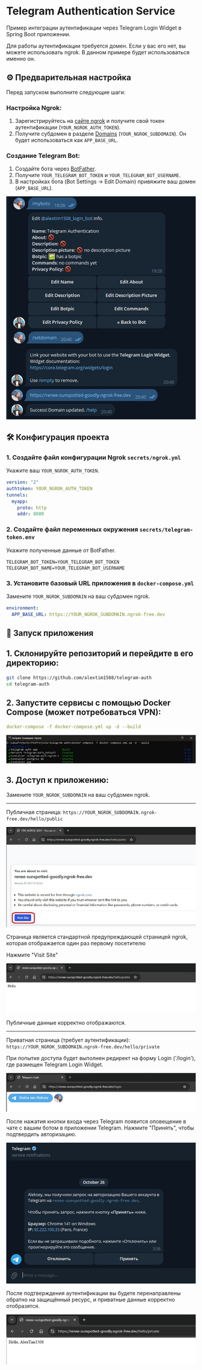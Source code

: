 # Telegram Authentication Service

Пример интеграции аутентификации через Telegram Login Widget в Spring Boot приложении.

Для работы аутентификации требуется домен. Если у вас его нет, вы можете использовать ngrok. В данном примере будет использоваться именно он.

## ⚙️ Предварительная настройка

Перед запуском выполните следующие шаги:

### Настройка Ngrok:

1. Зарегистрируйтесь на [сайте ngrok](https://dashboard.ngrok.com/get-started/your-authtoken) и получите свой токен аутентификации (`YOUR_NGROK_AUTH_TOKEN`).
2. Получите субдомен в разделе [Domains](https://dashboard.ngrok.com/domains) (`YOUR_NGROK_SUBDOMAIN`). Он будет использоваться как `APP_BASE_URL`.

### Создание Telegram Bot:

1. Создайте бота через [BotFather](https://t.me/BotFather).
2. Получите `YOUR_TELEGRAM_BOT_TOKEN` и `YOUR_TELEGRAM_BOT_USERNAME`.
3. В настройках бота (Bot Settings -> Edit Domain) привяжите ваш домен (`APP_BASE_URL`).

![Инструкция по привязке домена](screenshots/1.jpg)

## 🛠 Конфигурация проекта

### 1. Создайте файл конфигурации Ngrok `secrets/ngrok.yml`

Укажите ваш `YOUR_NGROK_AUTH_TOKEN`.

```yaml
version: "2"
authtoken: YOUR_NGROK_AUTH_TOKEN
tunnels:
  myapp:
    proto: http
    addr: 8080
```
### 2. Создайте файл переменных окружения `secrets/telegram-token.env`

Укажите полученные данные от BotFather.

```env
TELEGRAM_BOT_TOKEN=YOUR_TELEGRAM_BOT_TOKEN
TELEGRAM_BOT_NAME=YOUR_TELEGRAM_BOT_USERNAME
```

### 3. Установите базовый URL приложения в `docker-compose.yml`
Замените `YOUR_NGROK_SUBDOMAIN` на ваш субдомен ngrok.

```yaml
environment:
  APP_BASE_URL: https://YOUR_NGROK_SUBDOMAIN.ngrok-free.dev
```

## 🚀 Запуск приложения

## 1. Склонируйте репозиторий и перейдите в его директорию:

```bash
git clone https://github.com/alextim1508/telegram-auth
cd telegram-auth
```

## 2. Запустите сервисы с помощью Docker Compose (может потребоваться VPN):

```yaml
docker-compose -f docker-compose.yml up -d --build
```

![docker-compose](screenshots/2.jpg)

## 3. Доступ к приложению:

Замените `YOUR_NGROK_SUBDOMAIN` на ваш субдомен ngrok.

---

Публичная страница: `https://YOUR_NGROK_SUBDOMAIN.ngrok-free.dev/hello/public`

![](screenshots/3.jpg)

Страница является стандартной предупреждающей страницей ngrok, которая отображается один раз первому посетителю

Нажмите "Visit Site"

![](screenshots/4.jpg)

Публичные данные корректно отображаются.

---

Приватная страница (требует аутентификации): `https://YOUR_NGROK_SUBDOMAIN.ngrok-free.dev/hello/private`

При попытке доступа будет выполнен редирект на форму Login ('/login'), где размещен Telegram Login Widget.

![](screenshots/5.jpg)

После нажатия кнопки входа через Telegram появится оповещение в чате с вашим ботом в приложении Telegram. Нажмите "Принять", 
чтобы подтвердить авторизацию.

![](screenshots/7.jpg)

После подтверждения аутентификации вы будете перенаправлены обратно на защищённый ресурс, и приватные данные корректно отобразятся.

![](screenshots/6.jpg)
